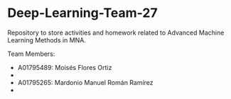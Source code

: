# Deep-Learning-Team-27
Repository to store activities and homework related to Advanced Machine Learning Methods in MNA.

Team Members:
- A01795489: Moisés Flores Ortiz
- 
- A01795265: Mardonio Manuel Román Ramírez
- 
